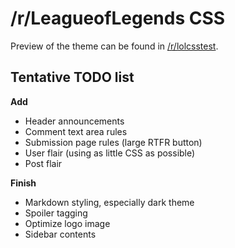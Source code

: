 /r/LeagueofLegends CSS
===

Preview of the theme can be found in [/r/lolcsstest](http://reddit.com/r/lolcsstest).

Tentative TODO list
---

**Add**

- Header announcements
- Comment text area rules
- Submission page rules (large RTFR button)
- User flair (using as little CSS as possible)
- Post flair

**Finish**

- Markdown styling, especially dark theme
- Spoiler tagging
- Optimize logo image
- Sidebar contents
